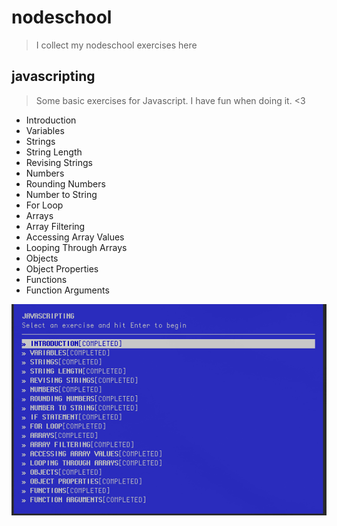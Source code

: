 # nodeschool

> I collect my nodeschool exercises here

## javascripting

> Some basic exercises for Javascript.
> I have fun when doing it. <3

- Introduction
- Variables
- Strings
- String Length
- Revising Strings
- Numbers
- Rounding Numbers
- Number to String
- For Loop
- Arrays
- Array Filtering
- Accessing Array Values
- Looping Through Arrays
- Objects
- Object Properties
- Functions
- Function Arguments

![challenge completed!](javascripting.png)
